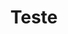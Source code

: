 ---
title: "Teste"
export_on_save:
  pandoc: true
output:
  pdf_document:
    path: ./aluguelQuadraDiagramClass.wsd
---